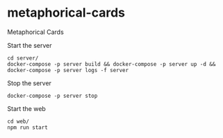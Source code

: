 # metaphorical-cards
Metaphorical Cards

Start the server
```
cd server/
docker-compose -p server build && docker-compose -p server up -d && docker-compose -p server logs -f server
```

Stop the server
```
docker-compose -p server stop
```

Start the web
```
cd web/
npm run start
```